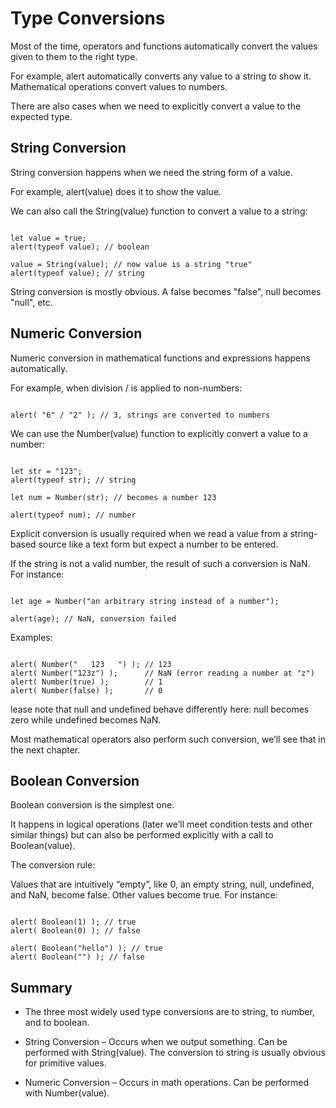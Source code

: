 # Type Conversions

Most of the time, operators and functions automatically convert the values given to them to the right type.

For example, alert automatically converts any value to a string to show it. Mathematical operations convert values to numbers.

There are also cases when we need to explicitly convert a value to the expected type.

## String Conversion

String conversion happens when we need the string form of a value.

For example, alert(value) does it to show the value.

We can also call the String(value) function to convert a value to a string:

```JS

let value = true;
alert(typeof value); // boolean

value = String(value); // now value is a string "true"
alert(typeof value); // string

```

String conversion is mostly obvious. A false becomes "false", null becomes "null", etc.

## Numeric Conversion

Numeric conversion in mathematical functions and expressions happens automatically.

For example, when division / is applied to non-numbers:

```JS

alert( "6" / "2" ); // 3, strings are converted to numbers

```

We can use the Number(value) function to explicitly convert a value to a number:



```JS

let str = "123";
alert(typeof str); // string

let num = Number(str); // becomes a number 123

alert(typeof num); // number

```

Explicit conversion is usually required when we read a value from a string-based source like a text form but expect a number to be entered.

If the string is not a valid number, the result of such a conversion is NaN. For instance:

```JS

let age = Number("an arbitrary string instead of a number");

alert(age); // NaN, conversion failed

```

Examples:


```JS

alert( Number("   123   ") ); // 123
alert( Number("123z") );      // NaN (error reading a number at "z")
alert( Number(true) );        // 1
alert( Number(false) );       // 0

```

lease note that null and undefined behave differently here: null becomes zero while undefined becomes NaN.

Most mathematical operators also perform such conversion, we’ll see that in the next chapter.

## Boolean Conversion

Boolean conversion is the simplest one.

It happens in logical operations (later we’ll meet condition tests and other similar things) but can also be performed explicitly with a call to Boolean(value).

The conversion rule:

Values that are intuitively “empty”, like 0, an empty string, null, undefined, and NaN, become false.
Other values become true.
For instance:

```JS

alert( Boolean(1) ); // true
alert( Boolean(0) ); // false

alert( Boolean("hello") ); // true
alert( Boolean("") ); // false

```
## Summary

* The three most widely used type conversions are to string, to number, and to boolean.

* String Conversion – Occurs when we output something. Can be performed with String(value). The conversion to string is usually obvious for primitive values.

* Numeric Conversion – Occurs in math operations. Can be performed with Number(value).
